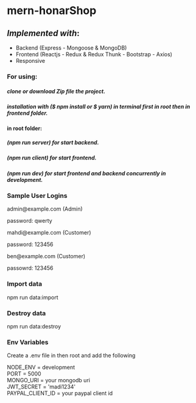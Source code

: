# mern-honarShop

## *Implemented with*: 
  - Backend (Express - Mongoose & MongoDB)
  - Frontend (Reactjs - Redux & Redux Thunk - Bootstrap - Axios)
  - Responsive

### For using:
<h5>clone or download Zip file the project.</h5>
<h5>installation with ($ npm install or $ yarn) in terminal first in root then in frontend folder.</h5>

#### in root folder:
<h5>(npm run server) for start backend.</h5>
<h5>(npm run client) for start frontend.</h5>
<h5>(npm run dev) for start frontend and backend concurrently in development.</h5>

### Sample User Logins

<p>admin@example.com (Admin)<p>
<p>password: qwerty<p>

<p>mahdi@example.com (Customer)</p>
<p>password: 123456</p>

<p>ben@example.com (Customer)</p>
<p>passowrd: 123456</p>

### Import data
npm run data:import

### Destroy data
npm run data:destroy

### Env Variables
Create a .env file in then root and add the following

NODE_ENV = development<br/>
PORT = 5000<br/>
MONGO_URI = your mongodb uri<br/>
JWT_SECRET = 'madi1234'<br/>
PAYPAL_CLIENT_ID = your paypal client id<br/>

